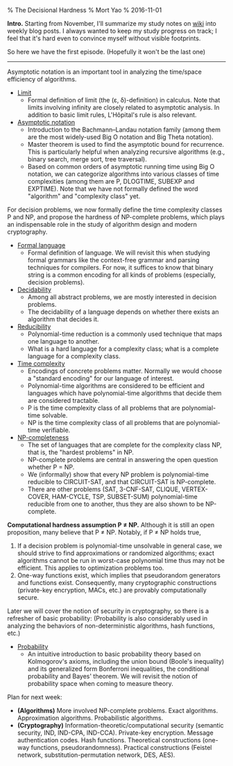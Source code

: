 % The Decisional Hardness
% Mort Yao
% 2016-11-01

**Intro.** Starting from November, I'll summarize my study notes on [wiki](https://wiki.soimort.org) into weekly blog posts. I always wanted to keep my study progress on track; I feel that it's hard even to convince myself without visible footprints.

So here we have the first episode. (Hopefully it won't be the last one)

---

Asymptotic notation is an important tool in analyzing the time/space efficiency of algorithms.

* [Limit](https://wiki.soimort.org/math/calculus/limit/)
    - Formal definition of limit (the (ε, δ)-definition) in calculus. Note that limits involving infinity are closely related to asymptotic analysis. In addition to basic limit rules, L'Hôpital's rule is also relevant.
* [Asymptotic notation](https://wiki.soimort.org/algo/asymptotic-notation/)
    - Introduction to the Bachmann–Landau notation family (among them are the most widely-used Big O notation and Big Theta notation).
    - Master theorem is used to find the asymptotic bound for recurrence. This is particularly helpful when analyzing recursive algorithms (e.g., binary search, merge sort, tree traversal).
    - Based on common orders of asymptotic running time using Big O notation, we can categorize algorithms into various classes of time complexities (among them are P, DLOGTIME, SUBEXP and EXPTIME). Note that we have not formally defined the word "algorithm" and "complexity class" yet.

For decision problems, we now formally define the time complexity classes P and NP, and propose the hardness of NP-complete problems, which plays an indispensable role in the study of algorithm design and modern cryptography.

* [Formal language](https://wiki.soimort.org/comp/language/)
    - Formal definition of language. We will revisit this when studying formal grammars like the context-free grammar and parsing techniques for compilers. For now, it suffices to know that binary string is a common encoding for all kinds of problems (especially, decision problems).
* [Decidability](https://wiki.soimort.org/comp/decidability/)
    - Among all abstract problems, we are mostly interested in decision problems.
    - The decidability of a language depends on whether there exists an algorithm that decides it.
* [Reducibility](https://wiki.soimort.org/comp/reducibility/)
    - Polynomial-time reduction is a commonly used technique that maps one language to another.
    - What is a hard language for a complexity class; what is a complete language for a complexity class.
* [Time complexity](https://wiki.soimort.org/comp/complexity/time/)
    - Encodings of concrete problems matter. Normally we would choose a "standard encoding" for our language of interest.
    - Polynomial-time algorithms are considered to be efficient and languages which have polynomial-time algorithms that decide them are considered tractable.
    - P is the time complexity class of all problems that are polynomial-time solvable.
    - NP is the time complexity class of all problems that are polynomial-time verifiable.
* [NP-completeness](https://wiki.soimort.org/comp/complexity/time/npc/)
    - The set of languages that are complete for the complexity class NP, that is, the "hardest problems" in NP.
    - NP-complete problems are central in answering the open question whether P = NP.
    - We (informally) show that every NP problem is polynomial-time reducible to CIRCUIT-SAT, and that CIRCUIT-SAT is NP-complete.
    - There are other problems (SAT, 3-CNF-SAT, CLIQUE, VERTEX-COVER, HAM-CYCLE, TSP, SUBSET-SUM) polynomial-time reducible from one to another, thus they are also shown to be NP-complete.

**Computational hardness assumption P ≠ NP.** Although it is still an open proposition, many believe that P ≠ NP. Notably, if P ≠ NP holds true,

1. If a decision problem is polynomial-time unsolvable in general case, we should strive to find approximations or randomized algorithms; exact algorithms cannot be run in worst-case polynomial time thus may not be efficient. This applies to optimization problems too.
2. One-way functions exist, which implies that pseudorandom generators and functions exist. Consequently, many cryptographic constructions (private-key encryption, MACs, etc.) are provably computationally secure.

Later we will cover the notion of security in cryptography, so there is a refresher of basic probability: (Probability is also considerably used in analyzing the behaviors of non-deterministic algorithms, hash functions, etc.)

* [Probability](https://wiki.soimort.org/math/probability/)
    - An intuitive introduction to basic probability theory based on Kolmogorov's axioms, including the union bound (Boole's inequality) and its generalized form Bonferroni inequalities, the conditional probability and Bayes' theorem. We will revisit the notion of probability space when coming to measure theory.

Plan for next week:

* **(Algorithms)** More involved NP-complete problems. Exact algorithms. Approximation algorithms. Probabilistic algorithms.
* **(Cryptography)** Information-theoretic/computational security (semantic security, IND, IND-CPA, IND-CCA). Private-key encryption. Message authentication codes. Hash functions. Theoretical constructions (one-way functions, pseudorandomness). Practical constructions (Feistel network, substitution-permutation network, DES, AES).

